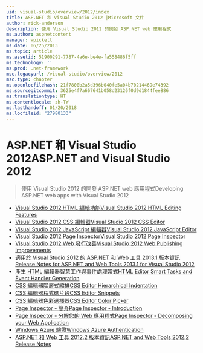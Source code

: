 ```yaml
---
uid: visual-studio/overview/2012/index
title: ASP.NET 和 Visual Studio 2012 |Microsoft 文件
author: rick-anderson
description: 使用 Visual Studio 2012 的開發 ASP.NET web 應用程式
ms.author: aspnetcontent
manager: wpickett
ms.date: 06/25/2013
ms.topic: article
ms.assetid: 51900291-7787-4a6e-be4e-fa558486f5ff
ms.technology: ''
ms.prod: .net-framework
msc.legacyurl: /visual-studio/overview/2012
msc.type: chapter
ms.openlocfilehash: 21f7800b2a5d396b040fe5a04b70214469e74392
ms.sourcegitcommit: 3625e4f7a667641b058d23126f0d9d1844fee886
ms.translationtype: HT
ms.contentlocale: zh-TW
ms.lasthandoff: 01/20/2018
ms.locfileid: "27980133"
---
```

<a name="aspnet-and-visual-studio-2012"></a><span data-ttu-id="41d03-103">ASP.NET 和 Visual Studio 2012</span><span class="sxs-lookup"><span data-stu-id="41d03-103">ASP.NET and Visual Studio 2012</span></span>
====================
> <span data-ttu-id="41d03-104">使用 Visual Studio 2012 的開發 ASP.NET web 應用程式</span><span class="sxs-lookup"><span data-stu-id="41d03-104">Developing ASP.NET web apps with Visual Studio 2012</span></span>


- [<span data-ttu-id="41d03-105">Visual Studio 2012 HTML 編輯功能</span><span class="sxs-lookup"><span data-stu-id="41d03-105">Visual Studio 2012 HTML Editing Features</span></span>](visual-studio-2012-html-editing-features.md)
- [<span data-ttu-id="41d03-106">Visual Studio 2012 CSS 編輯器</span><span class="sxs-lookup"><span data-stu-id="41d03-106">Visual Studio 2012 CSS Editor</span></span>](visual-studio-2012-css-editor.md)
- [<span data-ttu-id="41d03-107">Visual Studio 2012 JavaScript 編輯器</span><span class="sxs-lookup"><span data-stu-id="41d03-107">Visual Studio 2012 JavaScript Editor</span></span>](visual-studio-2012-javascript-editor.md)
- [<span data-ttu-id="41d03-108">Visual Studio 2012 Page Inspector</span><span class="sxs-lookup"><span data-stu-id="41d03-108">Visual Studio 2012 Page Inspector</span></span>](visual-studio-2012-page-inspector.md)
- [<span data-ttu-id="41d03-109">Visual Studio 2012 Web 發行改善</span><span class="sxs-lookup"><span data-stu-id="41d03-109">Visual Studio 2012 Web Publishing Improvements</span></span>](visual-studio-2012-web-publishing-improvements.md)
- [<span data-ttu-id="41d03-110">適用於 Visual Studio 2012 的 ASP.NET 和 Web 工具 2013.1 版本資訊</span><span class="sxs-lookup"><span data-stu-id="41d03-110">Release Notes for ASP.NET and Web Tools 2013.1 for Visual Studio 2012</span></span>](aspnet-and-web-tools-20131-for-visual-studio-2012.md)
- [<span data-ttu-id="41d03-111">產生 HTML 編輯器智慧工作與事件處理常式</span><span class="sxs-lookup"><span data-stu-id="41d03-111">HTML Editor Smart Tasks and Event Handler Generation</span></span>](visual-studio-vnext-videos-html-editor-smart-tasks-and-event-handler-generation.md)
- [<span data-ttu-id="41d03-112">CSS 編輯器階層式縮排</span><span class="sxs-lookup"><span data-stu-id="41d03-112">CSS Editor Hierarchical Indentation</span></span>](visual-studio-vnext-videos-css-editor-hierarchical-indentation.md)
- [<span data-ttu-id="41d03-113">CSS 編輯器程式碼片段</span><span class="sxs-lookup"><span data-stu-id="41d03-113">CSS Editor Snippets</span></span>](visual-studio-vnext-videos-css-editor-snippets.md)
- [<span data-ttu-id="41d03-114">CSS 編輯器色彩選擇器</span><span class="sxs-lookup"><span data-stu-id="41d03-114">CSS Editor Color Picker</span></span>](visual-studio-vnext-videos-css-editor-color-picker.md)
- [<span data-ttu-id="41d03-115">Page Inspector - 簡介</span><span class="sxs-lookup"><span data-stu-id="41d03-115">Page Inspector - Introduction</span></span>](visual-studio-vnext-videos-page-inspector-introduction.md)
- [<span data-ttu-id="41d03-116">Page Inspector - 分解您的 Web 應用程式</span><span class="sxs-lookup"><span data-stu-id="41d03-116">Page Inspector - Decomposing your Web Application</span></span>](visual-studio-vnext-videos-page-inspector-decomposing-your-web-application.md)
- [<span data-ttu-id="41d03-117">Windows Azure 驗證</span><span class="sxs-lookup"><span data-stu-id="41d03-117">Windows Azure Authentication</span></span>](windows-azure-authentication.md)
- [<span data-ttu-id="41d03-118">ASP.NET 和 Web 工具 2012.2 版本資訊</span><span class="sxs-lookup"><span data-stu-id="41d03-118">ASP.NET and Web Tools 2012.2 Release Notes</span></span>](aspnet-and-web-tools-20122-release-notes-rtw.md)
